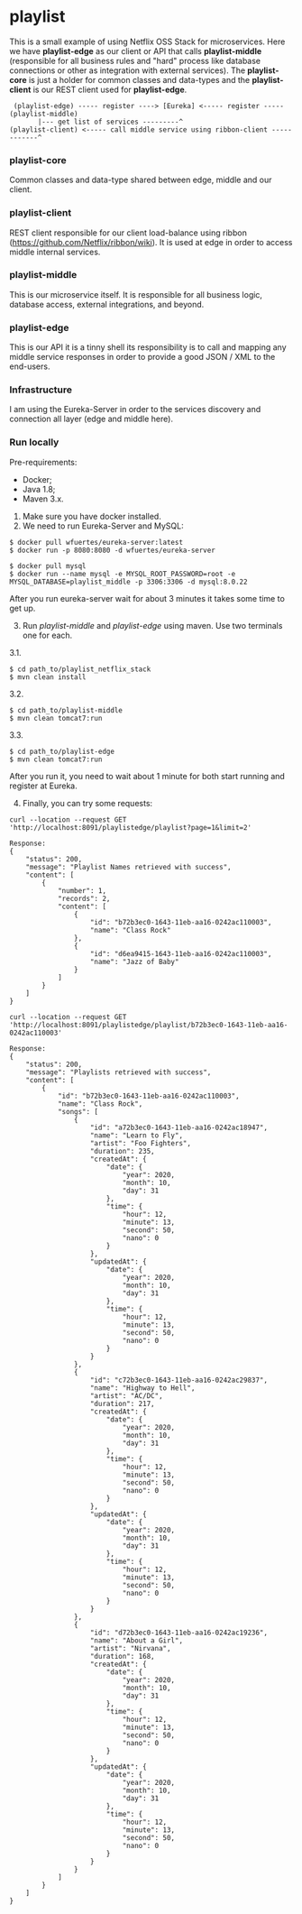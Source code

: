 # playlist

This is a small example of using Netflix OSS Stack for microservices. 
Here we have **playlist-edge** as our client or API that calls **playlist-middle** 
(responsible for all business rules and "hard" process like database connections or 
other as integration with external services). The **playlist-core** is just a holder
for common classes and data-types and the **playlist-client** is our REST client
used for **playlist-edge**.   

```
 (playlist-edge) ----- register ----> [Eureka] <----- register ----- (playlist-middle)
       |--- get list of services ---------^
(playlist-client) <----- call middle service using ribbon-client ------------^
```

### playlist-core

Common classes and data-type shared between edge, middle and our client.

### playlist-client

REST client responsible for our client load-balance using ribbon (https://github.com/Netflix/ribbon/wiki).
It is used at edge in order to access middle internal services. 

### playlist-middle

This is our microservice itself. It is responsible for all business logic, database access, external 
integrations, and beyond.

### playlist-edge

This is our API it is a tinny shell its responsibility is to call and mapping any middle service
responses in order to provide a good JSON / XML to the end-users.

### Infrastructure

I am using the Eureka-Server in order to the services discovery and connection all layer (edge and middle here). 

### Run locally

Pre-requirements:
* Docker; 
* Java 1.8;
* Maven 3.x.

1. Make sure you have docker installed. 
2. We need to run Eureka-Server and MySQL:

```
$ docker pull wfuertes/eureka-server:latest
$ docker run -p 8080:8080 -d wfuertes/eureka-server

$ docker pull mysql
$ docker run --name mysql -e MYSQL_ROOT_PASSWORD=root -e MYSQL_DATABASE=playlist_middle -p 3306:3306 -d mysql:8.0.22
```
After you run eureka-server wait for about 3 minutes it takes some time to get up.

3. Run *playlist-middle* and *playlist-edge* using maven. Use two terminals one for each.

3.1. 
```
$ cd path_to/playlist_netflix_stack
$ mvn clean install
```

3.2.
```
$ cd path_to/playlist-middle
$ mvn clean tomcat7:run
```

3.3. 
```
$ cd path_to/playlist-edge
$ mvn clean tomcat7:run
```

After you run it, you need to wait about 1 minute for both start running and register at Eureka.


4. Finally, you can try some requests:

```
curl --location --request GET 'http://localhost:8091/playlistedge/playlist?page=1&limit=2'

Response:
{
    "status": 200,
    "message": "Playlist Names retrieved with success",
    "content": [
        {
            "number": 1,
            "records": 2,
            "content": [
                {
                    "id": "b72b3ec0-1643-11eb-aa16-0242ac110003",
                    "name": "Class Rock"
                },
                {
                    "id": "d6ea9415-1643-11eb-aa16-0242ac110003",
                    "name": "Jazz of Baby"
                }
            ]
        }
    ]
}

```

```
curl --location --request GET 'http://localhost:8091/playlistedge/playlist/b72b3ec0-1643-11eb-aa16-0242ac110003'

Response:
{
    "status": 200,
    "message": "Playlists retrieved with success",
    "content": [
        {
            "id": "b72b3ec0-1643-11eb-aa16-0242ac110003",
            "name": "Class Rock",
            "songs": [
                {
                    "id": "a72b3ec0-1643-11eb-aa16-0242ac18947",
                    "name": "Learn to Fly",
                    "artist": "Foo Fighters",
                    "duration": 235,
                    "createdAt": {
                        "date": {
                            "year": 2020,
                            "month": 10,
                            "day": 31
                        },
                        "time": {
                            "hour": 12,
                            "minute": 13,
                            "second": 50,
                            "nano": 0
                        }
                    },
                    "updatedAt": {
                        "date": {
                            "year": 2020,
                            "month": 10,
                            "day": 31
                        },
                        "time": {
                            "hour": 12,
                            "minute": 13,
                            "second": 50,
                            "nano": 0
                        }
                    }
                },
                {
                    "id": "c72b3ec0-1643-11eb-aa16-0242ac29837",
                    "name": "Highway to Hell",
                    "artist": "AC/DC",
                    "duration": 217,
                    "createdAt": {
                        "date": {
                            "year": 2020,
                            "month": 10,
                            "day": 31
                        },
                        "time": {
                            "hour": 12,
                            "minute": 13,
                            "second": 50,
                            "nano": 0
                        }
                    },
                    "updatedAt": {
                        "date": {
                            "year": 2020,
                            "month": 10,
                            "day": 31
                        },
                        "time": {
                            "hour": 12,
                            "minute": 13,
                            "second": 50,
                            "nano": 0
                        }
                    }
                },
                {
                    "id": "d72b3ec0-1643-11eb-aa16-0242ac19236",
                    "name": "About a Girl",
                    "artist": "Nirvana",
                    "duration": 168,
                    "createdAt": {
                        "date": {
                            "year": 2020,
                            "month": 10,
                            "day": 31
                        },
                        "time": {
                            "hour": 12,
                            "minute": 13,
                            "second": 50,
                            "nano": 0
                        }
                    },
                    "updatedAt": {
                        "date": {
                            "year": 2020,
                            "month": 10,
                            "day": 31
                        },
                        "time": {
                            "hour": 12,
                            "minute": 13,
                            "second": 50,
                            "nano": 0
                        }
                    }
                }
            ]
        }
    ]
}
```
